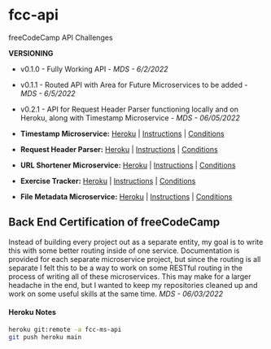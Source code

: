 # fcc-api
freeCodeCamp API Challenges

**VERSIONING**
- v0.1.0 - Fully Working API - *MDS - 6/2/2022*
- v0.1.1 - Routed API with Area for Future Microservices to be added - *MDS - 6/5/2022*
- v0.2.1 - API for Request Header Parser functioning locally and on Heroku, along with Timestamp Microservice - *MDS - 06/05/2022*

- **Timestamp Microservice:** [Heroku](https://fcc-ms-api.herokuapp.com/api/timestamp/landing) | [Instructions](https://www.freecodecamp.org/learn/apis-and-microservices/apis-and-microservices-projects/timestamp-microservice) | [Conditions](/documentation/01-timestamp.md)
- **Request Header Parser:** [Heroku](https://fcc-ms-api.herokuapp.com/api/whoami/landing) | [Instructions](https://www.freecodecamp.org/learn/back-end-development-and-apis/back-end-development-and-apis-projects/request-header-parser-microservice) | [Conditions](/documentation/02-request-header-parser.md)
- **URL Shortener Microservice:** [Heroku]() | [Instructions](https://www.freecodecamp.org/learn/back-end-development-and-apis/back-end-development-and-apis-projects/url-shortener-microservice) | [Conditions](/documentation/03-url-shortener.md)
- **Exercise Tracker:** [Heroku]() | [Instructions](https://www.freecodecamp.org/learn/back-end-development-and-apis/back-end-development-and-apis-projects/exercise-tracker) | [Conditions](/documentation/04-exercise-tracker.md)
- **File Metadata Microservice:** [Heroku]() | [Instructions](https://www.freecodecamp.org/learn/back-end-development-and-apis/back-end-development-and-apis-projects/file-metadata-microservice) | [Conditions](/documentation/05-file-metadata.md)

## Back End Certification of freeCodeCamp
Instead of building every project out as a separate entity, my goal is to write this with some better routing inside of one service. Documentation is provided for each separate microservice project, but since the routing is all separate I felt this to be a way to work on some RESTful routing in the process of writing all of these microservices. This may make for a larger headache in the end, but I wanted to keep my repositories cleaned up and work on some useful skills at the same time. 
*MDS - 06/03/2022*
#### Heroku Notes
```bash
heroku git:remote -a fcc-ms-api
git push heroku main
